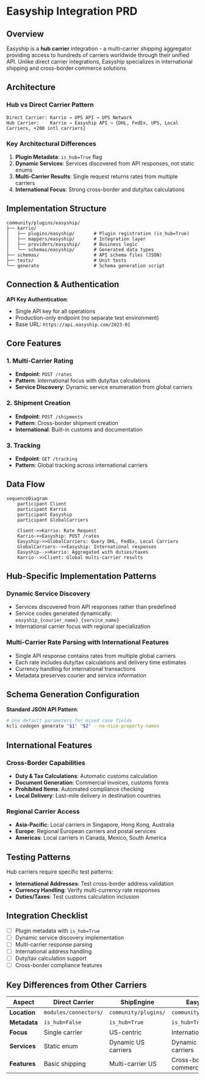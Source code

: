 # Easyship Integration PRD

## Overview

Easyship is a **hub carrier** integration - a multi-carrier shipping aggregator providing access to hundreds of carriers worldwide through their unified API. Unlike direct carrier integrations, Easyship specializes in international shipping and cross-border commerce solutions.

## Architecture

### Hub vs Direct Carrier Pattern

```
Direct Carrier: Karrio → UPS API → UPS Network
Hub Carrier:    Karrio → Easyship API → {DHL, FedEx, UPS, Local Carriers, +200 intl carriers}
```

### Key Architectural Differences

1. **Plugin Metadata**: `is_hub=True` flag
2. **Dynamic Services**: Services discovered from API responses, not static enums
3. **Multi-Carrier Results**: Single request returns rates from multiple carriers
4. **International Focus**: Strong cross-border and duty/tax calculations

## Implementation Structure

```
community/plugins/easyship/
├── karrio/
│   ├── plugins/easyship/       # Plugin registration (is_hub=True)
│   ├── mappers/easyship/       # Integration layer
│   ├── providers/easyship/     # Business logic
│   └── schemas/easyship/       # Generated data types
├── schemas/                    # API schema files (JSON)
├── tests/                      # Unit tests
└── generate                    # Schema generation script
```

## Connection & Authentication

**API Key Authentication**:
- Single API key for all operations
- Production-only endpoint (no separate test environment)
- Base URL: `https://api.easyship.com/2023-01`

## Core Features

### 1. Multi-Carrier Rating
- **Endpoint**: `POST /rates`
- **Pattern**: International focus with duty/tax calculations
- **Service Discovery**: Dynamic service enumeration from global carriers

### 2. Shipment Creation
- **Endpoint**: `POST /shipments`
- **Pattern**: Cross-border shipment creation
- **International**: Built-in customs and documentation

### 3. Tracking
- **Endpoint**: `GET /tracking`
- **Pattern**: Global tracking across international carriers

## Data Flow

```mermaid
sequenceDiagram
    participant Client
    participant Karrio
    participant Easyship
    participant GlobalCarriers

    Client->>Karrio: Rate Request
    Karrio->>Easyship: POST /rates
    Easyship->>GlobalCarriers: Query DHL, FedEx, Local Carriers
    GlobalCarriers-->>Easyship: International responses
    Easyship-->>Karrio: Aggregated with duties/taxes
    Karrio-->>Client: Global multi-carrier results
```

## Hub-Specific Implementation Patterns

### Dynamic Service Discovery
- Services discovered from API responses rather than predefined
- Service codes generated dynamically: `easyship_{courier_name}_{service_name}`
- International carrier focus with regional specialization

### Multi-Carrier Rate Parsing with International Features
- Single API response contains rates from multiple global carriers
- Each rate includes duty/tax calculations and delivery time estimates
- Currency handling for international transactions
- Metadata preserves courier and service information

## Schema Generation Configuration

**Standard JSON API Pattern**:
```bash
# Use default parameters for mixed case fields
kcli codegen generate "$1" "$2" --no-nice-property-names
```

## International Features

### Cross-Border Capabilities
- **Duty & Tax Calculations**: Automatic customs calculation
- **Document Generation**: Commercial invoices, customs forms
- **Prohibited Items**: Automated compliance checking
- **Local Delivery**: Last-mile delivery in destination countries

### Regional Carrier Access
- **Asia-Pacific**: Local carriers in Singapore, Hong Kong, Australia
- **Europe**: Regional European carriers and postal services
- **Americas**: Local carriers in Canada, Mexico, South America

## Testing Patterns

Hub carriers require specific test patterns:
- **International Addresses**: Test cross-border address validation
- **Currency Handling**: Verify multi-currency rate responses
- **Duties/Taxes**: Test customs calculation inclusion

## Integration Checklist

- [ ] Plugin metadata with `is_hub=True`
- [ ] Dynamic service discovery implementation
- [ ] Multi-carrier response parsing
- [ ] International address handling
- [ ] Duty/tax calculation support
- [ ] Cross-border compliance features

## Key Differences from Other Carriers

| Aspect | Direct Carrier | ShipEngine | Easyship |
|--------|----------------|------------|----------|
| **Location** | `modules/connectors/` | `community/plugins/` | `community/plugins/` |
| **Metadata** | `is_hub=False` | `is_hub=True` | `is_hub=True` |
| **Focus** | Single carrier | US-centric | International |
| **Services** | Static enum | Dynamic US carriers | Dynamic global carriers |
| **Features** | Basic shipping | Multi-carrier US | Cross-border commerce |
